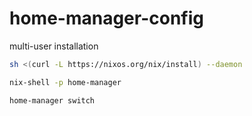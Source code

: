 # home-manager-config


multi-user installation

```bash
sh <(curl -L https://nixos.org/nix/install) --daemon
```

```bash
nix-shell -p home-manager
```

```bash
home-manager switch
```

